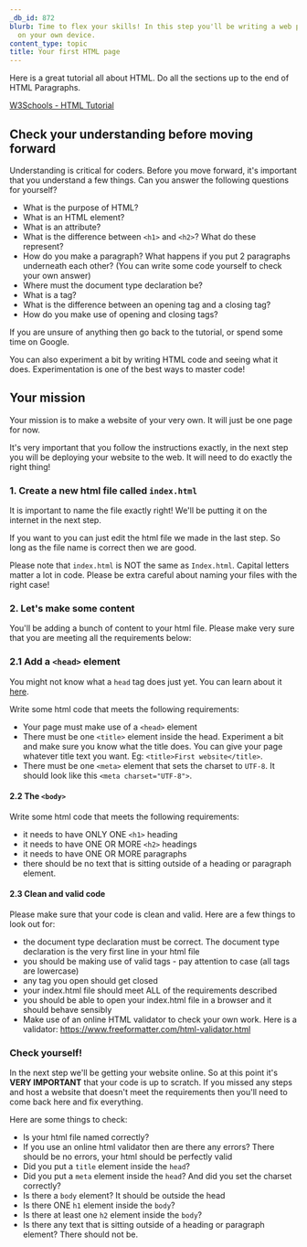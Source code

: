 ```yaml
---
_db_id: 872
blurb: Time to flex your skills! In this step you'll be writing a web page from scratch
  on your own device.
content_type: topic
title: Your first HTML page
---
```


Here is a great tutorial all about HTML. Do all the sections up to the end of HTML Paragraphs.

[W3Schools - HTML Tutorial](https://www.w3schools.com/html/html_intro.asp)

## Check your understanding before moving forward

Understanding is critical for coders. Before you move forward, it's important that you understand a few things. Can you answer the following questions for yourself?

- What is the purpose of HTML?
- What is an HTML element?
- What is an attribute?
- What is the difference between `<h1>` and `<h2>`? What do these represent?
- How do you make a paragraph? What happens if you put 2 paragraphs underneath each other? (You can write some code yourself to check your own answer)
- Where must the document type declaration be?
- What is a tag? 
- What is the difference between an opening tag and a closing tag?
- How do you make use of opening and closing tags?

If you are unsure of anything then go back to the tutorial, or spend some time on Google.

You can also experiment a bit by writing HTML code and seeing what it does. Experimentation is one of the best ways to master code!

## Your mission 

Your mission is to make a website of your very own. It will just be one page for now. 

It's very important that you follow the instructions exactly, in the next step you will be deploying your website to the web.  It will need to do exactly the right thing!

### 1. Create a new html file called `index.html`

It is important to name the file exactly right! We'll be putting it on the internet in the next step. 

If you want to you can just edit the html file we made in the last step. So long as the file name is correct then we are good. 

Please note that `index.html` is NOT the same as `Index.html`. Capital letters matter a lot in code. Please be extra careful about naming your files with the right case!

### 2. Let's make some content 

You'll be adding a bunch of content to your html file. Please make very sure that you are meeting all the requirements below:

### 2.1 Add a `<head>` element

You might not know what a `head` tag does just yet. You can learn about it [here](https://www.w3schools.com/html/html_head.asp).

Write some html code that meets the following requirements:

- Your page must make use of a `<head>` element 
- There must be one `<title>` element inside the head. Experiment a bit and make sure you know what the title does. You can give your page whatever title text you want. Eg: `<title>First website</title>`. 
- There must be one `<meta>` element that sets the charset to `UTF-8`. It should look like this `<meta charset="UTF-8">`. 

#### 2.2 The `<body>`

Write some html code that meets the following requirements:

- it needs to have ONLY ONE `<h1>` heading 
- it needs to have ONE OR MORE `<h2>` headings
- it needs to have ONE OR MORE paragraphs
- there should be no text that is sitting outside of a heading or paragraph element.

#### 2.3 Clean and valid code

Please make sure that your code is clean and valid. Here are a few things to look out for:

- the document type declaration must be correct. The document type declaration is the very first line in your html file
- you should be making use of valid tags - pay attention to case (all tags are lowercase)
- any tag you open should get closed
- your index.html file should meet ALL of the requirements described
- you should be able to open your index.html file in a browser and it should behave sensibly
- Make use of an online HTML validator to check your own work. Here is a validator: https://www.freeformatter.com/html-validator.html 

### Check yourself!

In the next step we'll be getting your website online. So at this point it's **VERY IMPORTANT** that your code is up to scratch. If you missed any steps and host a website that doesn't meet the requirements then you'll need to come back here and fix everything. 

Here are some things to check:

- Is your html file named correctly?
- If you use an online html validator then are there any errors? There should be no errors, your html should be perfectly valid
- Did you put a `title` element inside the `head`?
- Did you put a `meta` element inside the `head`? And did you set the charset correctly?
- Is there a `body` element? It should be outside the head
- Is there ONE `h1` element inside the `body`?
- Is there at least one `h2` element inside the `body`?
- Is there any text that is sitting outside of a heading or paragraph element? There should not be.

